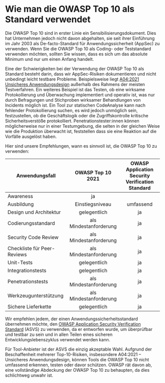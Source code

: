 # Wie man die OWASP Top 10 als Standard verwendet

Die OWASP Top 10 sind in erster Linie ein Sensibilisierungsdokument.
Dies hat Unternehmen jedoch nicht davon abgehalten, sie seit ihrer Einführung im Jahr 2003 als De-facto-Standard für Anwendungssicherheit (AppSec) zu verwenden.
Wenn Sie die OWASP Top 10 als Coding- oder Teststandard verwenden möchten, 
sollten Sie wissen, dass es sich um das absolute Minimum und nur um einen Anfang handelt.

Eine der Schwierigkeiten bei der Verwendung der OWASP Top 10 als Standard besteht darin, dass wir AppSec-Risiken dokumentieren und nicht unbedingt leicht testbare Probleme.
Beispielsweise liegt [A04:2021 Unsicheres Anwendungsdesign](A04_2021-Insecure_Design.de.md) außerhalb des Rahmens der meisten Testverfahren.
Ein weiteres Beispiel ist das Testen, ob eine wirksame Protokollierung und Überwachung implementiert und operativ ist, was nur durch Befragungen und Stichproben wirksamer Behandlungen von Incidents möglich ist.
Ein Tool zur statischen CodeAnalyse kann nach fehlender Protokollierung suchen,
es wird jedoch unmöglich sein, festzustellen, ob die Geschäftslogik oder die Zugriffskontrolle kritische Sicherheitsverstöße protokolliert. Penetrationstester:innen können möglicherweise nur in einer Testumgebung, die selten in der gleichen Weise wie die Produktion überwacht ist, feststellen dass sie eine Reaktion auf die Vorfälle ausgelöst haben.
<!-- TODO OSIB Link -->

Hier sind unsere Empfehlungen, wann es sinnvoll ist, die OWASP Top 10 zu verwenden:

| Anwendungsfall              |    OWASP Top 10 2021    | OWASP Application Security Verification Standard |
|-----------------------------|:-----------------------:|:------------------------------------------------:|
| Awareness                   |           ja            |                                                  |
| Ausbildung                  |     Einstiegsniveau     |                    umfassend                     |
| Design und Architektur      |      gelegentlich       |                        ja                        |
| Codierungsstandard          | als Mindestanforderung  |                        ja                        |
| Security Code Review        | als  Mindestanforderung |                        ja                        |
| Checkliste für Peer-Reviews | als Mindestanforderung  |                        ja                        |
| Unit-Tests                  |      gelegentlich       |                        ja                        |
| Integrationstests           |      gelegentlich       |                        ja                        |
| Penetrationstests           | als Mindestanforderung  |                        ja                        |
| Werkzeugunterstützung       | als Mindestanforderung  |                        ja                        |
| Sichere Lieferkette         |      gelegentlich       |                        ja                        |

Wir empfehlen jedem, der einen Anwendungssicherheitsstandard übernehmen möchte,
den [OWASP Application Security Verification Standard](https://owasp.org/www-project-application-security-verification-standard/) (ASVS) zu verwenden,
da er entworfen wurde, um überprüfbar und testbar zu sein und in allen Teilen eines sicheren Entwicklungslebenszyklus verwendet werden kann.

Für Tool-Anbieter ist der ASVS die einzig akzeptable Wahl.
Aufgrund der Beschaffenheit mehrerer Top-10-Risiken, insbesondere A04:2021 – Unsicheres Anwendungsdesign,
können Tools die OWASP Top 10 nicht umfassend erkennen, testen oder davor schützen.
OWASP rät davon ab, eine vollständige Abdeckung der OWASP Top 10 zu behaupten, da dies schlichtweg unwahr ist.
